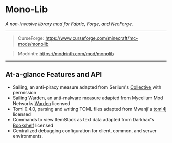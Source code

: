# Mono-Lib

*A non-invasive library mod for Fabric, Forge, and NeoForge.*

---

> CurseForge: https://www.curseforge.com/minecraft/mc-mods/monolib

> Modrinth: https://modrinth.com/mod/monolib

---

## At-a-glance Features and API 

- Sailing, an anti-piracy measure adapted from Serilum's [Collective](https://www.github.com/Serilum/Collective) with permission
- Sailing Warden, an anti-malware measure adapted from Mycelium Mod Networks [Warden](https://github.com/Mycelium-Mod-Network/Warden) licensed
- Toml 0.4.0, parsing and writing TOML files adapted from Mwanji's [toml4j](https://github.com/mwanji/toml4j) licensed
- Commands to view ItemStack as text data adapted from Darkhax's [Bookshelf](https://github.com/Darkhax-Minecraft/Bookshelf) licensed
- Centralized debugging configuration for client, common, and server environments.